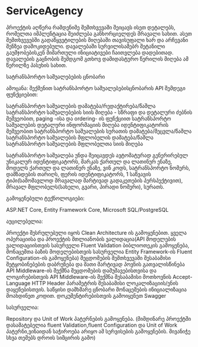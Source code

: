 # ServiceAgency

პროექტის აღწერა რამდენიმე შემთხვევაში შეიცავს ისეთ დეტალებს, რომელთა იმპლენტაცია შეიძლება განხორციელდეს მრავალი სახით. ასეთ შემთხვევებში გადაწყვეტილების მიღებაში თავისუფალი ხარ და არჩევანი შენზეა დამოკიდებული. დავალებაში სურვილისამებრ შეტანილი გაუმჯობებისკენ მიმართული ინიციატივები ჩაითვლება დადებითად. დავალების გაცნობის შემდგომ გთხოვ დამიდასტურო წერილის მიღება ამ წერილზე პასუხის სახით.

 

 

სატრანსპორტო საშუალებების ცნობარი

 

ამოცანა: შექმენით სატრანსპორტო საშუალებებისცნობარის API შემდეგი ფუნქციებით:

სატრანსპორტო საშუალების დამატება/რედაქტირება/წაშლა
სატრანსპორტო საშუალებების სიის მიღება  - სწრაფი და დეტალური ძებნის მეშვეობით, paging -ისა და ordering- ის ფუნქციით
სატრანსპორტო საშუალების დეტალური ინფორმაციის მიღება იდენტიფიკატორის მეშვეობით
სატრანსპორტო საშუალების სურათის  დამატება/შეცვლა/წაშლა
სატრანსპორტო საშუალების მფლობელის დამატება/წაშლა
სატრანსპორტო საშუალების მფლობელთა სიის მიღება
 

სატრანსპორტო საშუალება უნდა შეიცავდეს ავტომატურად გენერირებულ უნიკალურ იდენტიფიკატორს, მარკას ქართულ და ლათინურ ენაზე, მოდელს ქართულ და ლათინურ ენაზე, ვინ კოდს, სატრანსპორტო ნომერს, დამზადების თარიღს, ფერის იდენტიფიკატორს, 1 საწვავის ტიპი(სამომავლოდ მრავალად მარტივად გადაკეთების პერსპექტივით), მრავალ მფლობელს(სახელი, გვარი, პირადი ნომერი), სურათს.

 

გამოყენებული ტექნოლოგიები:

ASP.NET Core,
Entity Framework Core,
Microsoft SQL/PostgreSQL
 

აუცილებელია:

პროექტი შესრულებული იყოს Clean Architecture ის გამოყენებით.
ყველა ოპერაციისა და პროექტის მთლიანობის ვალიდაცია(API მოდელების ვალიდაციისთვის სასურველი Fluent Validation ბიბლიოთეკის გამოყენება, მონაცემთა ბაზის მოდელებისთვის სასურველია Entity Framework-ის Fluent Configuration-ის გამოყენება)
შეცდომების შემთხვევაში შესაბამისი შეტყობინებების დაბრუნება და მათი მარტივად პოვნის გათვალისწინება
API Middleware-ის შექმნა შეცდომების დამუშავებისთვისა და ლოგირებისთვის
API Middleware-ის შექმნა შესაბამისი მოთხოვნის Accept-Language HTTP Header პარამეტრის შესაბამისი ლოკალიზაციის/ენის დაყენებისთვის.
საწყისი დამხმარე ცნობარი მონაცემების ინიციალიზაცია მოახდინეთ კოდით.
დოკუმენტირებისთვის გამოიყენეთ Swagger
 

სასურველია:

Repository და Unit of Work პატერნების გამოყენება.
(მიმდინარე პროექტში დასამატებელია fluent Validation,fluent Configuration და Unit of Work პატერნი,ვინაიდან საჭიროება არიყო ამ სერვისების გამოყენების. მივანიჭე სხვა თემებს დროის სიმცირის გამო)